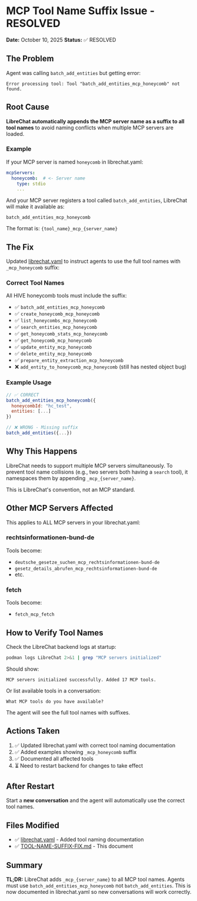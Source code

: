# MCP Tool Name Suffix Issue - RESOLVED

**Date:** October 10, 2025
**Status:** ✅ RESOLVED

## The Problem

Agent was calling `batch_add_entities` but getting error:
```
Error processing tool: Tool "batch_add_entities_mcp_honeycomb" not found.
```

## Root Cause

**LibreChat automatically appends the MCP server name as a suffix to all tool names** to avoid naming conflicts when multiple MCP servers are loaded.

### Example

If your MCP server is named `honeycomb` in librechat.yaml:

```yaml
mcpServers:
  honeycomb:  # <- Server name
    type: stdio
    ...
```

And your MCP server registers a tool called `batch_add_entities`, LibreChat will make it available as:
```
batch_add_entities_mcp_honeycomb
```

The format is: `{tool_name}_mcp_{server_name}`

## The Fix

Updated [librechat.yaml](../../librechat.yaml:356-395) to instruct agents to use the full tool names with `_mcp_honeycomb` suffix:

### Correct Tool Names

All HIVE honeycomb tools must include the suffix:

- ✅ `batch_add_entities_mcp_honeycomb`
- ✅ `create_honeycomb_mcp_honeycomb`
- ✅ `list_honeycombs_mcp_honeycomb`
- ✅ `search_entities_mcp_honeycomb`
- ✅ `get_honeycomb_stats_mcp_honeycomb`
- ✅ `get_honeycomb_mcp_honeycomb`
- ✅ `update_entity_mcp_honeycomb`
- ✅ `delete_entity_mcp_honeycomb`
- ✅ `prepare_entity_extraction_mcp_honeycomb`
- ❌ `add_entity_to_honeycomb_mcp_honeycomb` (still has nested object bug)

### Example Usage

```javascript
// ✅ CORRECT
batch_add_entities_mcp_honeycomb({
  honeycombId: "hc_test",
  entities: [...]
})

// ❌ WRONG - Missing suffix
batch_add_entities({...})
```

## Why This Happens

LibreChat needs to support multiple MCP servers simultaneously. To prevent tool name collisions (e.g., two servers both having a `search` tool), it namespaces them by appending `_mcp_{server_name}`.

This is LibreChat's convention, not an MCP standard.

## Other MCP Servers Affected

This applies to ALL MCP servers in your librechat.yaml:

### rechtsinformationen-bund-de

Tools become:
- `deutsche_gesetze_suchen_mcp_rechtsinformationen-bund-de`
- `gesetz_details_abrufen_mcp_rechtsinformationen-bund-de`
- etc.

### fetch

Tools become:
- `fetch_mcp_fetch`

## How to Verify Tool Names

Check the LibreChat backend logs at startup:

```bash
podman logs LibreChat 2>&1 | grep "MCP servers initialized"
```

Should show:
```
MCP servers initialized successfully. Added 17 MCP tools.
```

Or list available tools in a conversation:
```
What MCP tools do you have available?
```

The agent will see the full tool names with suffixes.

## Actions Taken

1. ✅ Updated librechat.yaml with correct tool naming documentation
2. ✅ Added examples showing `_mcp_honeycomb` suffix
3. ✅ Documented all affected tools
4. ⏳ Need to restart backend for changes to take effect

## After Restart

Start a **new conversation** and the agent will automatically use the correct tool names.

## Files Modified

- ✅ [librechat.yaml](../../librechat.yaml:356-395) - Added tool naming documentation
- ✅ [TOOL-NAME-SUFFIX-FIX.md](./TOOL-NAME-SUFFIX-FIX.md) - This document

## Summary

**TL;DR:** LibreChat adds `_mcp_{server_name}` to all MCP tool names. Agents must use `batch_add_entities_mcp_honeycomb` not `batch_add_entities`. This is now documented in librechat.yaml so new conversations will work correctly.
